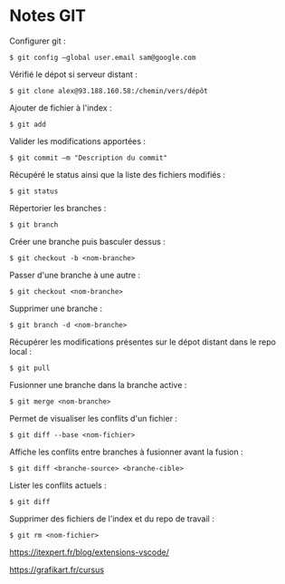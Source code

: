 # Notes GIT

Configurer git :
```
$ git config –global user.email sam@google.com
```

Vérifié le dépot si serveur distant :
```
$ git clone alex@93.188.160.58:/chemin/vers/dépôt
```

Ajouter de fichier à l'index :
```
$ git add 
```

Valider les modifications apportées :
```
$ git commit –m "Description du commit"

```

Récupéré le status ainsi que la liste des fichiers modifiés :
```
$ git status
```

Répertorier les branches :
```
$ git branch
```
Créer une branche puis basculer dessus :
```
$ git checkout -b <nom-branche>
```

Passer d'une branche à une autre :
```
$ git checkout <nom-branche>
```

Supprimer une branche :
```
$ git branch -d <nom-branche>
```

Récupérer les modifications présentes sur le dépot distant dans le repo local :
```
$ git pull
```

Fusionner une branche dans la branche active :
```
$ git merge <nom-branche>
```

Permet de visualiser les conflits d'un fichier :
```
$ git diff --base <nom-fichier>
```

Affiche les conflits entre branches à fusionner avant la fusion :
```
$ git diff <branche-source> <branche-cible>
```

Lister les conflits actuels : 
```
$ git diff
```

Supprimer des fichiers de l'index et du repo de travail :
```
$ git rm <nom-fichier>
```
https://itexpert.fr/blog/extensions-vscode/

https://grafikart.fr/cursus
